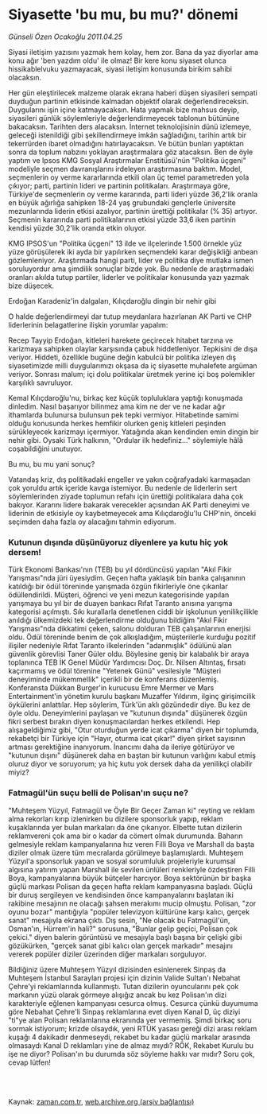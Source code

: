 # Siyasette 'bu mu, bu mu?' dönemi

*Günseli Özen Ocakoğlu 2011.04.25*

<td class="columnist-detail">
<p>Siyasi iletişim yazısını yazmak hem kolay, hem zor. Bana da yaz diyorlar ama konu ağır 'ben yazdım oldu' ile olmaz! Bir kere konu siyaset olunca hissikablelvuku yazmayacak, siyasi iletişim konusunda birikim sahibi olacaksın.</p>
<p>
<div id="haberMetinDiv">
<p>Her gün eleştirilecek malzeme olarak ekrana haberi düşen siyasileri sempati duyduğun partinin etkisinde kalmadan objektif olarak değerlendireceksin. Duygularını işin içine katmayacaksın. Hata yapmak bize mahsus deyip, siyasileri günlük söylemleriyle değerlendirmeyecek tablonun bütününe bakacaksın. Tarihten ders alacaksın. İnternet teknolojisinin dünü izlemeye, geleceği istenildiği gibi şekillendirmeye imkân sağladığını, tarihin artık bir tekerrürden ibaret olmadığını hatırlayacaksın. Ve bütün bunları yaptıktan sonra da toplum nabzını yoklayan araştırmalara göz atacaksın. Ben de öyle yaptım ve Ipsos KMG Sosyal Araştırmalar Enstitüsü'nün "Politika üçgeni" modeliyle seçmen davranışlarını irdeleyen araştırmasına baktım. Model, seçmenlerin oy verme kararlarında etkili olan üç temel parametreden yola çıkıyor; parti, partinin lideri ve partinin politikaları. Araştırmaya göre, Türkiye'de seçmenlerin oy verme kararında, parti lideri yüzde 36,2'lik oranla en büyük ağırlığa sahipken 18-24 yaş grubundaki gençlerle üniversite mezunlarında liderin etkisi azalıyor, partinin ürettiği politikalar (% 35) artıyor. Seçmenin kararında parti politikalarının etkisi yüzde 33,6 iken partinin kendisi yüzde 30,2'lik oranda etkin oluyor.
<p>KMG IPSOS'un "Politika üçgeni" 13 ilde ve ilçelerinde 1.500 örnekle yüz yüze görüşülerek iki ayda bir yapılırken seçmendeki karar değişikliği anbean gözlemleniyor. Araştırmada hangi parti, lider ve politika diye mutlaka ismen soruluyordur ama şimdilik sonuçlar bizde yok. Bu nedenle de araştırmadaki oranları akılda tutup partiler, liderler ve politikalar konusunda yazı yazmak bize düşecek.
<p>Erdoğan Karadeniz'in dalgaları, Kılıçdaroğlu dingin bir nehir gibi
<p>O halde değerlendirmeyi dar tutup meydanlara hazırlanan AK Parti ve CHP liderlerinin belagatlerine ilişkin yorumlar yapalım:
<p>Recep Tayyip Erdoğan, kitleleri harekete geçirecek hitabet tarzına ve karizmaya sahipken olaylar karşısında çabuk hiddetleniyor. Tepkisini de dışa veriyor. Hiddeti, özellikle bugüne değin kabulcü bir politika izleyen dış siyasetimizde milli duygularımızı okşasa da iç siyasette muhalefete argüman veriyor. Sonrası malum; içi dolu politikalar üretmek yerine içi boş polemikler karşılıklı savruluyor.
<p>Kemal Kılıçdaroğlu'nu, birkaç kez küçük topluluklara yaptığı konuşmada dinledim. Nasıl başarıyor bilinmez ama kim ne der ve ne kadar ağır ithamlarda bulunursa bulunsun pek tepki vermiyor. Hitabetinde samimi olduğu konusunda herkes hemfikir olurken geniş kitleleri peşinden sürükleyecek karizmayı içermiyor. Yatağında akan kendinden emin dingin bir nehir gibi. Oysaki Türk halkının, "Ordular ilk hedefiniz..." söylemiyle hâlâ coşabildiğini unutuyor.
<p>Bu mu, bu mu yani sonuç?
<p>Vatandaş kriz, dış politikadaki engeller ve yakın coğrafyadaki karmaşadan çok yoruldu artık içeride kavga istemiyor. Bu nedenle de liderlerin sert söylemlerinden ziyade toplumun refahı için ürettiği politikalara daha çok bakıyor. Kararını lidere bakarak verecekler açısından AK Parti deneyimi ve liderinin de etkisiyle oy kaybetmeyecek ama Kılıçdaroğlu'lu CHP'nin, önceki seçimden daha fazla oy alacağını tahmin ediyorum.
<p><h3>Kutunun dışında düşünüyoruz diyenlere ya kutu hiç yok dersem! </h3>
<p> Türk Ekonomi Bankası'nın (TEB) bu yıl dördüncüsü yapılan "Akıl Fikir Yarışması"nda jüri üyesiydim. Geçen hafta yaklaşık bin banka çalışanının katıldığı bir ödül töreninde yarışmada özgün fikirleriyle öne çıkanlar ödüllendirildi. Müşteri, öğrenci ve yeni mezun kategorisinde yapılan yarışmaya bu yıl bir de duayen bankacı Rıfat Taranto anısına yarışma kategorisi açılmıştı. Sıkı kurallarla denetlenen ciddi bir işkolunun yenilikçilikle anıldığı ülkemizdeki tek değerlendirme olduğunu bildiğim "Akıl Fikir Yarışması"nda dikkatimi çeken, salonu dolduran TEB çalışanlarının enerjisi oldu. Ödül töreninde benim de çok alkışladığım, müşterilerle kurduğu pozitif ilişiler nedeniyle Rıfat Taranto ilkelerinden "adanmışlık" ödülünü alan güvenlik görevlisi Taner Güler oldu. Böylesine geniş bir kalabalık bir araya toplanınca TEB İK Genel Müdür Yardımcısı Doç. Dr. Nilsen Altıntaş, fırsatı kaçırmamış ve ödül törenine "Yetenek Günü" vesilesiyle "Müşteri deneyiminde mükemmellik" içerikli bir de konferans düzenlemiş. Konferansta Dükkan Burger'in kurucusu Emre Mermer ve Mars Entertainment'in yönetim kurulu başkanı Muzaffer Yıldırım, ilginç girişimcilik öykülerini anlattılar. Hep söylerim, Türk'ün aklı gözündedir diye. Bu kez de öyle oldu. Deneyimlerini paylaşan ve "kutunun dışında" düşünerek özgün fikri serbest bırakın diyen konuşmacılardan herkes etkilendi. Hep alışageldiğimiz gibi, "Otur oturduğun yerde icat çıkarma" diyen bir toplumda, rekabetçi bir Türkiye için "Hayır, oturma icat çıkar!" diyen şirket sayısının artması gerektiğine inanıyorum. İnancımı daha da ileriye götürüyor ve "kutunun dışını" düşünerek daha en baştan bir kutunun varlığını kabul etmiş oluruz diyor ve soruyorum; ya hiç kutu yok dersek daha da yenilikçi olabilir miyiz?
<p><h3>Fatmagül'ün suçu belli de Polisan'ın suçu ne?</h3>
<p>"Muhteşem Yüzyıl, Fatmagül ve Öyle Bir Geçer Zaman ki" reyting ve reklam alma rekorları kırıp izlenirken bu dizilere sponsorluk yapıp, reklam kuşaklarında yer bulan markaları da öne çıkarıyor. Elbette tutan dizilerin reklamvereni çok ama bir o kadar da cömert olmak durumunda. Baharın gelmesiyle reklam kampanyalarına hız veren Filli Boya ve Marshall da başta diziler olmak üzere tüm mecralarda görülmeye başlamışlardı. Muhteşem Yüzyıl'a sponsorluk yapan ve sosyal sorumluluk projeleriyle kurumsal algısına yatırım yapan Marshall ile sevilen ünlüleri renkleriyle özdeştiren Filli Boya, kampanyalarına büyük bütçeler harcıyor. Boya sektörünün bir başka güçlü markası Polisan da geçen hafta reklam kampanyasına başladı. Güçlü bir duruş sergileyen ve kendisinden önce kampanyalarını başlatan iki rakibine mesajının ne olacağı şahsen merakımı mucip olmuştu. Polisan, "zor oyunu bozar" mantığıyla "popüler televizyon kültürüne karşı kalıcı, gerçek sanat" mesajıyla ekrana çıktı. Dış sesin, "Ne olacak bu Fatmagül'ün, Osman'ın, Hürrem'in hali?" sorusuna, "Bunlar gelip geçici, Polisan çok çekici." diyen balerin görüntüsü ve mesajıyla başlı başına bir çelişki gibi gözükürken, "gerçek sanat gibi kalıcı olan gerçek markadır" mesajını vererek popüler diziler üzerinden diğer markaları sorguluyor.
<p>Bildiğiniz üzere Muhteşem Yüzyıl dizisinden esinlenerek Sinpaş da Muhteşem İstanbul Sarayları projesi için dizinin Valide Sultan'ı Nebahat Çehre'yi reklamlarında kullanmıştı. Tutan dizilerin oyuncularını pek çok markanın yüzü olarak görmeye alışığız ancak bu kez Polisan'ın dizi karakteriyle eğlenen kampanyası cesurca olmuş. Cesurca çünkü duyumuma göre Nebahat Çehre'li Sinpaş reklamlarına evet diyen Kanal D, üç diziyi "ti"ye alan Polisan reklamlarına ekranında yer vermemiş. Şimdi birkaç soru sormak istiyorum; krizde olsaydık, yeni RTÜK yasası gereği dizi arası reklam kuşağı 4 dakikadır denmeseydi, rekabet bu kadar güçlü markalar arasında olmasaydı Kanal D reklamları yine de almaz mıydı? RÖK, Rekabet Kurulu bu işe ne diyor? Polisan'ın bu durumda söz söyleme hakkı var mıdır? Soru çok, cevap lütfen!
<p></p></p></p></p></p></p></p></p></p></p></p></p></p></p></div>
</p>


<p><br>
		 </br></p></td>

Kaynak: [zaman.com.tr](http://zaman.com.tr/yazar.do?yazino=1125813), [web.archive.org (arşiv bağlantısı)](http://web.archive.org/web/20110427015505/http://www.zaman.com.tr:80/yazar.do?yazino=1125813)
